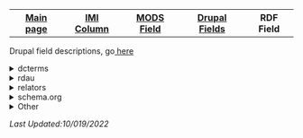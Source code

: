 <!DOCTYPE html>
<html>
<body>
<table style="width:100%">
  <tr>
    <th><a href="index.md">Main page</a></th>
	<th><a href="IMI.md">IMI Column</a></th>
    <th><a href="MODS.md">MODS Field</a></th>
	<th><a href="DrupalFields.md">Drupal Fields</a></th>
    <th>RDF Field</th>
  </tr>
<table>

<p>Drupal field descriptions, go<a href="DrupalFields.md"> here</a></p>	

<details>
<summary>dcterms</summary>
	<li><a href="rdf.dcterms.abstract.md">dcterms:abstract</a></li>
	<li><a href="rdf.dcterms.alternative.md">dcterms:alternative</a></li>
	<li><a href="rdf.dcterms.description.md">dcterms:description</a></li>
	<li><a href="rdf.dcterms.date.md">dcterms:date</a></li>
	<li><a href="rdf.dcterms.created.md">dcterms:created</a></li>
	<li><a href="rdf.dcterms.extent.md">dcterms:extent</a></li>
</details>
<details>
<summary>rdau</summary>
	<li><a href="rdf.rdau.p60451.md">rdau:P60451</a></li>
	<li><a href="rdf.dcterms.abstract.md">rdau:P60527</a></li>
	<li><a href="rdf.rdau.p60919.md">rdau:P60919</a></li>
</details>
<details>
<summary>relators</summary>
	<li></li>
</details>
<details>
<summary>schema.org</summary>
	<li></li>
</details>
<details>
<summary>Other</summary>
</details>

<p><i>Last Updated:</font>10/019/2022</p>
</dl>
</html>
